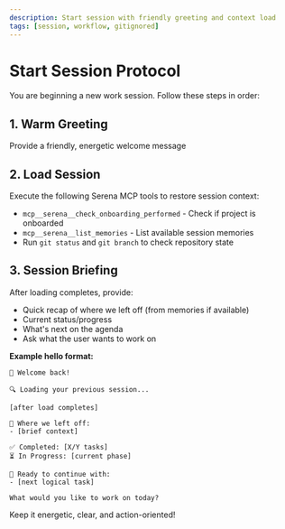 ```yaml
---
description: Start session with friendly greeting and context load
tags: [session, workflow, gitignored]
---
```


# Start Session Protocol

You are beginning a new work session. Follow these steps in order:

## 1. Warm Greeting
Provide a friendly, energetic welcome message

## 2. Load Session
Execute the following Serena MCP tools to restore session context:
- `mcp__serena__check_onboarding_performed` - Check if project is onboarded
- `mcp__serena__list_memories` - List available session memories
- Run `git status` and `git branch` to check repository state

## 3. Session Briefing
After loading completes, provide:
- Quick recap of where we left off (from memories if available)
- Current status/progress
- What's next on the agenda
- Ask what the user wants to work on

**Example hello format:**
```
👋 Welcome back!

🔍 Loading your previous session...

[after load completes]

📍 Where we left off:
- [brief context]

✅ Completed: [X/Y tasks]
⏳ In Progress: [current phase]

🎯 Ready to continue with:
- [next logical task]

What would you like to work on today?
```

Keep it energetic, clear, and action-oriented!

